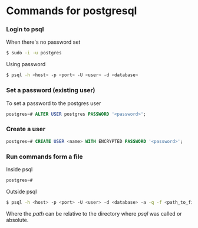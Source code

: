 # Commands for postgresql 

### Login to psql

When there's no password set
```bash
$ sudo -i -u postgres
```

Using password
```bash
$ psql -h <host> -p <port> -U <user> -d <database>
```


### Set a password (existing user)

To set a password to the postgres user
```sql
postgres=# ALTER USER postgres PASSWORD '<password>'; 
```



### Create a user 

```sql
postgres=# CREATE USER <name> WITH ENCRYPTED PASSWORD '<password>';
```


### Run commands form a file 

Inside psql
```sql
postgres=#
```

Outside psql 
```bash
$ psql -h <host> -p <port> -U <user> -d <database> -a -q -f <path_to_file>
```

Where the _path_ can be relative to the directory where _psql_ was called or absolute.
